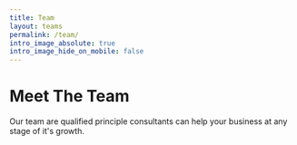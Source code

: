 ```yaml
---
title: Team
layout: teams
permalink: /team/
intro_image_absolute: true
intro_image_hide_on_mobile: false
---
```


# Meet The Team

Our team are qualified principle consultants can help your business at any stage of it's growth.
